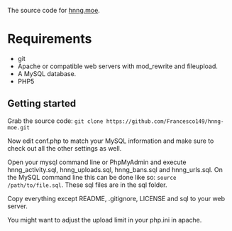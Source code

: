 The source code for [hnng.moe](http://hnng.moe).

# Requirements
* git
* Apache or compatible web servers with mod_rewrite and fileupload.
* A MySQL database.
* PHP5

## Getting started
Grab the source code:
```git clone https://github.com/Francesco149/hnng-moe.git```

Now edit conf.php to match your MySQL information and make sure to check out 
all the other settings as well.

Open your mysql command line or PhpMyAdmin and execute hnng_activity.sql, 
hnng_uploads.sql, hnng_bans.sql and hnng_urls.sql. On the MySQL command line 
this can be done like so: ```source /path/to/file.sql```. These sql files are 
in the sql folder.

Copy everything except README, .gitignore, LICENSE and sql to your web server.

You might want to adjust the upload limit in your php.ini in apache.
